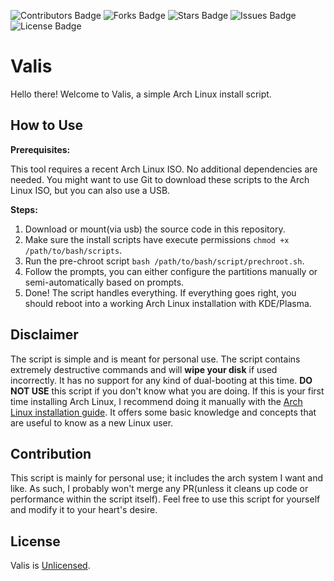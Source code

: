 <!-- Project Badges-->
![Contributors Badge](https://img.shields.io/github/contributors/Vvamp/Valis.svg?)
![Forks Badge](https://img.shields.io/github/forks/Vvamp/Valis.svg?)
![Stars Badge](https://img.shields.io/github/stars/Vvamp/Valis.svg?)
![Issues Badge](https://img.shields.io/github/issues/Vvamp/Valis.svg?)
![License Badge](https://img.shields.io/github/license/Vvamp/Valis.svg?)
# Valis

Hello there! Welcome to Valis, a simple Arch Linux install script.

## How to Use

**Prerequisites:**

This tool requires a recent Arch Linux ISO. No additional dependencies are needed.
You might want to use Git to download these scripts to the Arch Linux ISO, but you can also use a USB.

**Steps:**

1. Download or mount(via usb) the source code in this repository.
2. Make sure the install scripts have execute permissions `chmod +x /path/to/bash/scripts`.
3. Run the pre-chroot script `bash /path/to/bash/script/prechroot.sh`.
4. Follow the prompts, you can either configure the partitions manually or semi-automatically based on prompts.
5. Done! The script handles everything. If everything goes right, you should reboot into a working Arch Linux installation with KDE/Plasma.

## Disclaimer
The script is simple and is meant for personal use.
The script contains extremely destructive commands and will **wipe your disk** if used incorrectly.
It has no support for any kind of dual-booting at this time.
**DO NOT USE** this script if you don't know what you are doing.
If this is your first time installing Arch Linux, I recommend doing it manually with the [Arch Linux installation guide](https://wiki.archlinux.org/title/Installation_guide). 
It offers some basic knowledge and concepts that are useful to know as a new Linux user.

## Contribution

This script is mainly for personal use; it includes the arch system I want and like.
As such, I probably won't merge any PR(unless it cleans up code or performance within the script itself).
Feel free to use this script for yourself and modify it to your heart's desire.

## License

Valis is [Unlicensed](./LICENSE).
